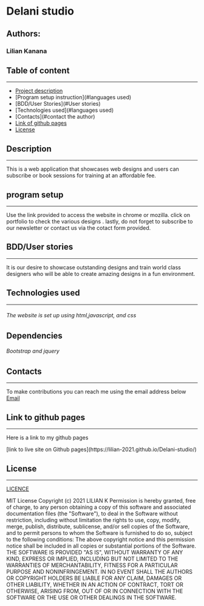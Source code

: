 # Delani studio
## Authors:
### Lilian Kanana

## Table of content
----
- [Project description](#description)
- [Program setup instruction](#languages used)
- [BDD/User Stories](#User stories)
- [Technologies used](#languages used)
- [Contacts](#contact the author)
- [Link of github pages](#reference)
- [License](#license)

## Description
----
 This is a web application that showcases web designs and users can subscribe or book sessions for training at an affordable fee.
 

## program setup
----
Use the link provided to access the website in chrome or mozilla.
click on portfolio to check the various designs .
lastly, do not forget to subscribe to our newsletter or contact us via the cotact form provided.

## BDD/User stories
----
It is our desire to showcase outstanding designs and train world class designers who will be able to create amazing designs in a fun environment. 

## Technologies used
----
###### The website is set up using html,javascript, and css 
## Dependencies
###### Bootstrap and jquery

## Contacts
----
To make contributions you can reach me using the email address below
[Email](lilian.kigunda@student.moringaschool.com)

## Link to github pages
----
<p> Here is a link to my github pages</p>
 [link to live site on Github pages](https://lilian-2021.github.io/Delani-studio/)

 ## License
 ----
 [LICENCE](LICENCE)

MIT License
Copyright (c) 2021 LILIAN K
Permission is hereby granted, free of charge, to any person obtaining a copy
of this software and associated documentation files (the "Software"), to deal
in the Software without restriction, including without limitation the rights
to use, copy, modify, merge, publish, distribute, sublicense, and/or sell
copies of the Software, and to permit persons to whom the Software is
furnished to do so, subject to the following conditions:
The above copyright notice and this permission notice shall be included in all
copies or substantial portions of the Software.
THE SOFTWARE IS PROVIDED "AS IS", WITHOUT WARRANTY OF ANY KIND, EXPRESS OR
IMPLIED, INCLUDING BUT NOT LIMITED TO THE WARRANTIES OF MERCHANTABILITY,
FITNESS FOR A PARTICULAR PURPOSE AND NONINFRINGEMENT. IN NO EVENT SHALL THE
AUTHORS OR COPYRIGHT HOLDERS BE LIABLE FOR ANY CLAIM, DAMAGES OR OTHER
LIABILITY, WHETHER IN AN ACTION OF CONTRACT, TORT OR OTHERWISE, ARISING FROM,
OUT OF OR IN CONNECTION WITH THE SOFTWARE OR THE USE OR OTHER DEALINGS IN THE
SOFTWARE.